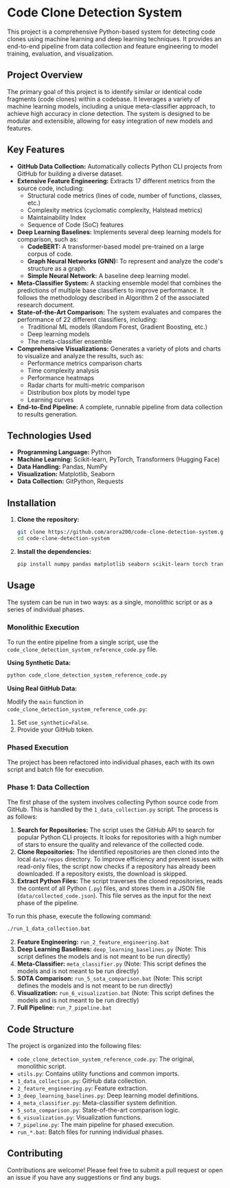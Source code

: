# Code Clone Detection System

This project is a comprehensive Python-based system for detecting code clones using machine learning and deep learning techniques. It provides an end-to-end pipeline from data collection and feature engineering to model training, evaluation, and visualization.

## Project Overview

The primary goal of this project is to identify similar or identical code fragments (code clones) within a codebase. It leverages a variety of machine learning models, including a unique meta-classifier approach, to achieve high accuracy in clone detection. The system is designed to be modular and extensible, allowing for easy integration of new models and features.

## Key Features

*   **GitHub Data Collection:** Automatically collects Python CLI projects from GitHub for building a diverse dataset.
*   **Extensive Feature Engineering:** Extracts 17 different metrics from the source code, including:
    *   Structural code metrics (lines of code, number of functions, classes, etc.)
    *   Complexity metrics (cyclomatic complexity, Halstead metrics)
    *   Maintainability Index
    *   Sequence of Code (SoC) features
*   **Deep Learning Baselines:** Implements several deep learning models for comparison, such as:
    *   **CodeBERT:** A transformer-based model pre-trained on a large corpus of code.
    *   **Graph Neural Networks (GNN):** To represent and analyze the code's structure as a graph.
    *   **Simple Neural Network:** A baseline deep learning model.
*   **Meta-Classifier System:** A stacking ensemble model that combines the predictions of multiple base classifiers to improve performance. It follows the methodology described in Algorithm 2 of the associated research document.
*   **State-of-the-Art Comparison:** The system evaluates and compares the performance of 22 different classifiers, including:
    *   Traditional ML models (Random Forest, Gradient Boosting, etc.)
    *   Deep learning models
    *   The meta-classifier ensemble
*   **Comprehensive Visualizations:** Generates a variety of plots and charts to visualize and analyze the results, such as:
    *   Performance metrics comparison charts
    *   Time complexity analysis
    *   Performance heatmaps
    *   Radar charts for multi-metric comparison
    *   Distribution box plots by model type
    *   Learning curves
*   **End-to-End Pipeline:** A complete, runnable pipeline from data collection to results generation.

## Technologies Used

*   **Programming Language:** Python
*   **Machine Learning:** Scikit-learn, PyTorch, Transformers (Hugging Face)
*   **Data Handling:** Pandas, NumPy
*   **Visualization:** Matplotlib, Seaborn
*   **Data Collection:** GitPython, Requests

## Installation

1.  **Clone the repository:**
    ```bash
    git clone https://github.com/arora200/code-clone-detection-system.git
    cd code-clone-detection-system
    ```

2.  **Install the dependencies:**
    ```bash
    pip install numpy pandas matplotlib seaborn scikit-learn torch transformers gitpython requests lightgbm torch-geometric
    ```

## Usage

The system can be run in two ways: as a single, monolithic script or as a series of individual phases.

### Monolithic Execution

To run the entire pipeline from a single script, use the `code_clone_detection_system_reference_code.py` file.

**Using Synthetic Data:**

```bash
python code_clone_detection_system_reference_code.py
```

**Using Real GitHub Data:**

Modify the `main` function in `code_clone_detection_system_reference_code.py`:

1.  Set `use_synthetic=False`.
2.  Provide your GitHub token.

### Phased Execution

The project has been refactored into individual phases, each with its own script and batch file for execution.

### Phase 1: Data Collection

The first phase of the system involves collecting Python source code from GitHub. This is handled by the `1_data_collection.py` script. The process is as follows:

1.  **Search for Repositories:** The script uses the GitHub API to search for popular Python CLI projects. It looks for repositories with a high number of stars to ensure the quality and relevance of the collected code.
2.  **Clone Repositories:** The identified repositories are then cloned into the local `data/repos` directory. To improve efficiency and prevent issues with read-only files, the script now checks if a repository has already been downloaded. If a repository exists, the download is skipped.
3.  **Extract Python Files:** The script traverses the cloned repositories, reads the content of all Python (`.py`) files, and stores them in a JSON file (`data/collected_code.json`). This file serves as the input for the next phase of the pipeline.

To run this phase, execute the following command:

```bash
./run_1_data_collection.bat
```

2.  **Feature Engineering:** `run_2_feature_engineering.bat`
3.  **Deep Learning Baselines:** `deep_learning_baselines.py` (Note: This script defines the models and is not meant to be run directly)
4.  **Meta-Classifier:** `meta_classifier.py` (Note: This script defines the models and is not meant to be run directly)
5.  **SOTA Comparison:** `run_5_sota_comparison.bat` (Note: This script defines the models and is not meant to be run directly)
6.  **Visualization:** `run_6_visualization.bat` (Note: This script defines the models and is not meant to be run directly)
7.  **Full Pipeline:** `run_7_pipeline.bat`

## Code Structure

The project is organized into the following files:

*   `code_clone_detection_system_reference_code.py`: The original, monolithic script.
*   `utils.py`: Contains utility functions and common imports.
*   `1_data_collection.py`: GitHub data collection.
*   `2_feature_engineering.py`: Feature extraction.
*   `3_deep_learning_baselines.py`: Deep learning model definitions.
*   `4_meta_classifier.py`: Meta-classifier system definition.
*   `5_sota_comparison.py`: State-of-the-art comparison logic.
*   `6_visualization.py`: Visualization functions.
*   `7_pipeline.py`: The main pipeline for phased execution.
*   `run_*.bat`: Batch files for running individual phases.

## Contributing

Contributions are welcome! Please feel free to submit a pull request or open an issue if you have any suggestions or find any bugs.